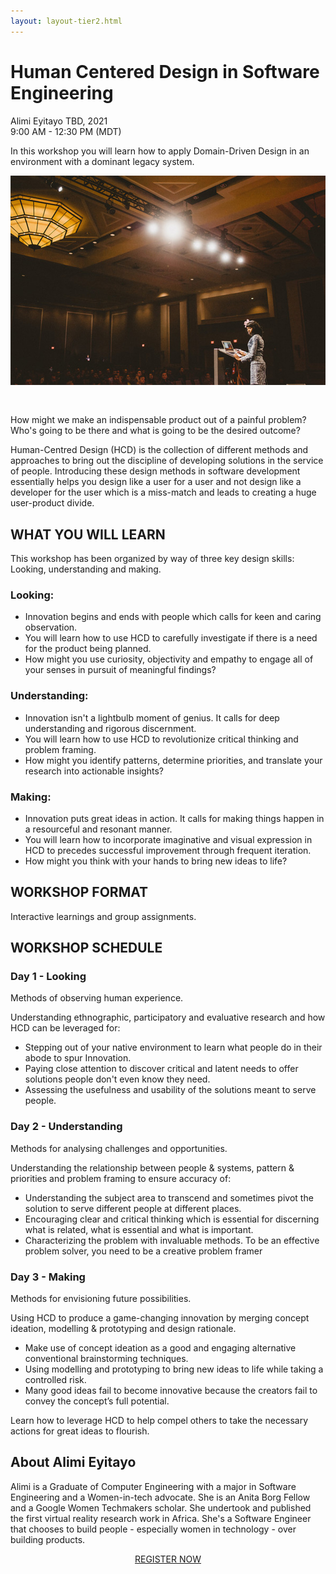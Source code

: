```yaml
---
layout: layout-tier2.html
---
```

<div class="container section workshop-single-page">
    <div class="row">
      <div class="col-xs-12 col-sm-2">
            <div class="speaker-container">
                <div class="speaker-img alimi-eyitayo keep-color"></div>
                </div>
            </div>
            <div class="col-xs-12 col-sm-8 content">
                <h1>Human Centered Design in Software Engineering</h1>
                <p><span class="speaker-name">Alimi Eyitayo</span>
                <span class="duration">TBD, 2021<br>9:00 AM - 12:30 PM (MDT)</span></p>
                <p>In this workshop you will learn how to apply Domain-Driven Design in an environment with a dominant legacy system.<p>
                <img src="../img/workshop/Workshop-Alimi-Eyitayo-1.jpg" class="speaker--workshop-content-img" alt="" style="margin-bottom: 30px;"/>
                <p>How might we make an indispensable product out of a painful problem? Who's going to be there and what is going to be the desired outcome?</p>
                <p>Human-Centred Design (HCD) is the collection of different methods and approaches to bring out the discipline of developing solutions in the service of people. Introducing these design methods in software development essentially helps you design like a user for a user and not design like a developer for the user which is a miss-match and leads to creating a huge user-product divide.</p>
                <h2>WHAT YOU WILL LEARN</h2>
                <p>This workshop has been organized by way of three key design skills: Looking, understanding and making.</p>
                <h3>Looking:</h3>
                <ul>
                    <li>Innovation begins and ends with people which calls for keen and caring observation.</li>
                    <li>You will learn how to use HCD to carefully investigate if there is a need for the product being planned.</li>
                    <li>How might you use curiosity, objectivity and empathy to engage all of your senses in pursuit of meaningful findings?</li>
                </ul>
                <h3>Understanding:</h3>
                <ul>
                    <li>Innovation isn't a lightbulb moment of genius. It calls for deep understanding and rigorous discernment.</li>
                    <li>You will learn how to use HCD to revolutionize critical thinking and problem framing.</li>
                    <li>How might you identify patterns, determine priorities, and translate your research into actionable insights?</li>
                </ul>
                <h3>Making:</h3>
                <ul>
                    <li>Innovation puts great ideas in action. It calls for making things happen in a resourceful and resonant manner.</li>
                    <li>You will learn how to incorporate imaginative and visual expression in HCD to precedes successful improvement through frequent iteration.</li>
                    <li>How might you think with your hands to bring new ideas to life?</li>
                </ul>
                <h2>WORKSHOP FORMAT</h2>
                <p>Interactive learnings and group assignments.</p>
                <h2>WORKSHOP SCHEDULE</h2>
                <h3>Day 1 - Looking</h3>
                <p>Methods of observing human experience.</p>
                <p>Understanding ethnographic, participatory and evaluative research and how HCD can be leveraged for:</p>
                <ul>
                    <li>Stepping out of your native environment to learn what people do in their abode to spur Innovation.</li>
                    <li>Paying close attention to discover critical and latent needs to offer solutions people don't even know they need.</li>
                    <li>Assessing the usefulness and usability of the solutions meant to serve people.</li>
                </ul>
                <h3>Day 2 - Understanding</h3>
                <p>Methods for analysing challenges and opportunities.</p>
                <p>Understanding the relationship between people & systems, pattern & priorities and problem framing to ensure accuracy of:
                    <ul>
                        <li>Understanding the subject area to transcend and sometimes pivot the solution to serve different people at different places.</li>
                        <li>Encouraging clear and critical thinking which is essential for discerning what is related, what is essential and what is important.</li>
                        <li>Characterizing the problem with invaluable methods. To be an effective problem solver, you need to be a creative problem framer</li>
                    </ul>
                <h3>Day 3 - Making</h3>
                <p>Methods for envisioning future possibilities.</p>
                <p>Using HCD to produce a game-changing innovation by merging concept ideation, modelling & prototyping and design rationale.</p>
                <ul>
                    <li>Make use of concept ideation as a good and engaging alternative conventional brainstorming techniques.</li>
                    <li>Using modelling and prototyping to bring new ideas to life while taking a controlled risk.
                    <li>Many good ideas fail to become innovative because the creators fail to convey the concept’s full potential.</li>
                </ul>
                <p>Learn how to leverage HCD to help compel others to take the necessary actions for great ideas to flourish.</p>
                <h2 class="text-center">About Alimi Eyitayo</h2>
                <div class="speaker-img-in-content alimi-eyitayo keep-color"></div>
                <p>Alimi is a Graduate of Computer Engineering with a major in Software Engineering and a Women-in-tech advocate. She is an Anita Borg Fellow and a Google Women Techmakers scholar. She undertook and published the first virtual reality research work in Africa. She's a Software Engineer that chooses to build people - especially women in technology - over building products.</p>
                <div class="col-xs-12" align="center">
                    <a class="btn" href="https://ti.to/EDDD/explore-ddd-2021-spring-workshops">REGISTER NOW</a>
                </div>
            </div>
        </div>
    </div>
</div>
